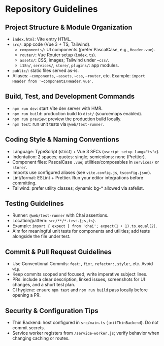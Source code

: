 # Repository Guidelines

## Project Structure & Module Organization
- `index.html`: Vite entry HTML.
- `src/`: app code (Vue 3 + TS, Tailwind).
  - `components/`: UI components (prefer PascalCase, e.g., `Header.vue`).
  - `router/`: Vue Router setup (`index.ts`).
  - `assets/`: CSS, images; Tailwind under `~css/`.
  - `i18n/`, `services/`, `store/`, `plugins/`: app modules.
- `public/`: static files served as-is.
- Aliases: `~components`, `~assets`, `~css`, `~router`, etc. Example: `import Header from '~components/Header.vue'`.

## Build, Test, and Development Commands
- `npm run dev`: start Vite dev server with HMR.
- `npm run build`: production build to `dist/` (sourcemaps enabled).
- `npm run preview`: preview the production build locally.
- `npm test`: run unit tests via `@web/test-runner`.

## Coding Style & Naming Conventions
- Language: TypeScript (strict) + Vue 3 SFCs (`<script setup lang="ts">`).
- Indentation: 2 spaces; quotes: single; semicolons: none (Prettier).
- Component files: PascalCase `.vue`; utilities/composables in `services/` or `store/`.
- Imports use configured aliases (see `vite.config.js`, `tsconfig.json`).
- Lint/format: ESLint + Prettier. Run your editor integrations before committing.
- Tailwind: prefer utility classes; dynamic bg-* allowed via safelist.

## Testing Guidelines
- Runner: `@web/test-runner` with Chai assertions.
- Location/pattern: `src/**/*.test.{js,ts}`.
- Example: `import { expect } from 'chai'; expect(1 + 1).to.equal(2)`.
- Aim for meaningful unit tests for components and utilities; add tests alongside the file under test.

## Commit & Pull Request Guidelines
- Use Conventional Commits: `feat:`, `fix:`, `refactor:`, `style:`, etc. Avoid `wip`.
- Keep commits scoped and focused; write imperative subject lines.
- PRs: include a clear description, linked issues, screenshots for UI changes, and a short test plan.
- CI hygiene: ensure `npm test` and `npm run build` pass locally before opening a PR.

## Security & Configuration Tips
- Thin Backend: host configured in `src/main.ts` (`initThinBackend`). Do not commit secrets.
- Service worker registers from `/service-worker.js`; verify behavior when changing caching or routes.
